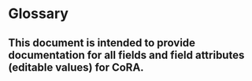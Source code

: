# Glossary

## This document is intended to provide documentation for all fields and field attributes (editable values) for CoRA.
